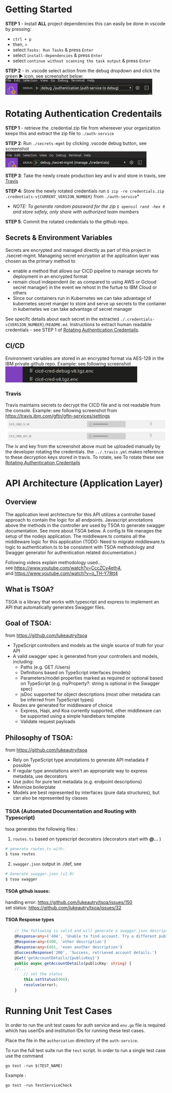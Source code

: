 # Getting Started
**STEP 1** - install **ALL** project dependencies this can easily be done in vscode by pressing: 
 - `ctrl + p`
 - then, `>`
 - select `Tasks: Run Tasks` & press `Enter`
 - select `install-dependencies` & press `Enter`
 - select `continue without scanning the task output` & press `Enter`  

**STEP 2** - in .vscode select action from the debug dropdown and click the green &#x25b6; icon, see screenshot below:  
<img src="./screenshots/authentication-debug.png" height="50px">

# Rotating Authentication Credentails
**STEP 1** - retrieve the .credential.zip file from whereever your organization keeps this and extract the zip file to `./auth-service`  

**STEP 2**: Run `./secrets-mgmt` by clicking .vscode debug button, see screenshot  
 <img src="./screenshots/secrets-mgmt-debug.png" height="50px"> 

**STEP 3**: Take the newly create production key and iv and store in travis, see [Travis](#Travis)  

**STEP 4**: Store the newly rotated credentials run  `$ zip -re credentials.zip .credentials-v{CURRENT_VERSION_NUMBER}` from `./auth-service`*
- *NOTE: To generate random password for the zip `$ openssl rand -hex 6` and store safely, only share with authorized team members*  

**STEP 5**: Commit the rotated credentials to the github repo. 

## Secrets & Environment Variables
Secrets are encrypted and managed directly as part of this project in ./secret-mgmt. Manageing secret encryption at the application layer was 
chosen as the primary method to
* enable a method that allows our CICD pipeline to manage secrets for deployment in an encrypted format 
* remain cloud independent (ie: as compared to using AWS or Gcloud secret manager) in the event we rehost in the furtue to IBM Cloud or others
* Since our containers run in Kubernetes we can take advantage of kubernetes secret manger to store and serve up secrets to the container in kubernetes we can take advantage of secret manager

See specifc details about each secret in the extracted `./.credentials-v{VERSION_NUMBER}/README.md`. Instructions to extract human readable credentials - see STEP 1 of [Rotating Authentication Credentails](#Rotating-Authentication-Credentails).

## CI/CD
Environment variables are stored in an encrypted format via AES-128 in the IBM private github repo. Example: see following screenshot  
<img src="./screenshots/cicd-encrypted-secrets.png" height="50px">  

### Travis 
Travis maintains secrets to decrypt the CICD file and is not readable from the console. Example: see following screenshot from https://travis.ibm.com/gftn/gftn-services/settings  
<img src="./screenshots/travis-secret-console.png" height="75px">    
The iv and key from the screenshot above must be uploaded manually by the developer rotating the credentials. the `../.travis.yml` makes reference to these decryption keys stored in travis. To rotate, see To rotate these see [Rotating Authentication Credentails](#Rotating-Authentication-Credentails)
 
# API Architecture (Application Layer)

## Overview 
The application level architecture for this API utilizes a controller based approach to contain the logic for all endpoints. Javascript annotations above the methods in the controller are used by TSOA to generate swagger documentation. See more about TSOA below. A config.ts file manages the setup of the nodejs application. The middleware.ts contains all the middleware logic for this application (TODO: Need to migrate middleware.ts logic to authentication.ts to be consistent with TSOA methodology and Swagger generator for authentication related documentation.) 

Following videos explain methodology used...  
see https://www.youtube.com/watch?v=CccZCy4eth4,  
and https://www.youtube.com/watch?v=o_TH-Y78tt4

## What is TSOA?
TSOA is a library that works with typescript and express to implement an API that automatically generates Swagger files. 

## Goal of TSOA:
from https://github.com/lukeautry/tsoa

- TypeScript controllers and models as the single source of truth for your API
- A valid swagger spec is generated from your controllers and models, including:
    - Paths (e.g. GET /Users)
    - Definitions based on TypeScript interfaces (models)
    - Parameters/model properties marked as required or optional based on TypeScript (e.g. myProperty?: string is optional in the Swagger spec)
    - jsDoc supported for object descriptions (most other metadata can be inferred from TypeScript types)
- Routes are generated for middleware of choice
    - Express, Hapi, and Koa currently supported, other middleware can be supported using a simple handlebars template
    - Validate request payloads

## Philosophy of TSOA:
from https://github.com/lukeautry/tsoa

- Rely on TypeScript type annotations to generate API metadata if possible
- If regular type annotations aren't an appropriate way to express metadata, use decorators
- Use jsdoc for pure text metadata (e.g. endpoint descriptions)
- Minimize boilerplate
- Models are best represented by interfaces (pure data structures), but can also be represented by classes


### TSOA (Automated Documentation and Routing with Typescript)
tsoa generates the following files :
1. `routes.ts` based on typescript decorators (decorators start with __@...__ )
```bash
# generate routes.ts with:
$ tsoa routes
```
2. `swagger.json` output in ./def, see 
```bash
# Generate swagger.json (v2.0)
$ tsoa swagger
```

#### TSOA github issues:   
handling error: https://github.com/lukeautry/tsoa/issues/150   
set status: https://github.com/lukeautry/tsoa/issues/32

#### TSOA Response types
```typescript
    // the following is valid and will generate a swagger.json description with multiple return types
    @Response<any>('404', 'Unable to find account. Try a different public key.') // error response
    @Response<any>(400, 'other description')
    @Response<any>(401, 'even another description')
    @SuccessResponse('200', 'Success, retrieved account details.')
    @Get('getAccountDetails/{publicKey}')
    public async getAccountDetails(publicKey: string) {
    //... 
        // set the status
        this.setStatus(404);
        resolve(error);
    }
```

# Running Unit Test Cases

In order to run the unit test cases for auth service and `env.go` file is required which has userIDs and institution IDs for running these test cases.

Place the file in the `authorzation` directory of the `auth-service`.

To run the full test suite run the `test` script.
In order to run a single test case use the command

```
go test -run $(TEST_NAME)
```

Example :

```
go test -run TestServiceCheck
```



<!-- # TODO: GCLOUD Security WIP, uncomment below
# Google Cloud Security 

## Cloud Endpoints vs. Cloud Armor
Cloud Endpoints and Cloud Armor offer additional mechanisms to protect your API.
Unfortunately, as of writing this `Cloud Armor` is not available on GAE (only GKE). As such,
Cloud Armor is not an option for deployment unless we move to GKE. Alternatively, we can use 
`Cloud Endpoints` to secure specific endpoints. Cloud Endpoints uses the 
`ESP` (https://cloud.google.com/endpoints/docs/openapi/glossary#extensible_service_proxy) 
a high-performance, scalable proxy that runs in front of an OpenAPI backend (GAE) and provides 
API management features such as authentication, monitoring, and logging.
see Cloud Endpoints (available for GAE) - https://cloud.google.com/endpoints/docs/openapi/get-started-app-engine  
see Cloud Armor (NOT available for GAE) - https://cloud.google.com/armor/

see how to configure Cloud Endpoints for firebase users - https://cloud.google.com/endpoints/docs/openapi/authenticating-users-firebase
see how to configure Cloud Endpoints for custom JWT validation - https://cloud.google.com/endpoints/docs/openapi/troubleshoot-jwt

### Cloud Endpoints Setup
1. Configure endpoints - https://cloud.google.com/endpoints/docs/openapi/get-started-app-engine#endpoints_configure
2. Deploy endpoints - https://cloud.google.com/endpoints/docs/openapi/get-started-app-engine#deploy_configuration 
3. Create API Key - https://cloud.google.com/endpoints/docs/openapi/get-started-app-engine#send_request

### Creating API Key in GCloud 
Use of API keys allow **restrictions** by IP Address and access to gcloud services. To authenticate to the google IAM api you ideally should use a `Service Account` credential to authenticate. See usage here: https://cloud.google.com/endpoints/docs/openapi/restricting-api-access-with-api-keys#sharing_apis_protected_by_api_key

- For Production Deployments - 
Application is running on Compute Engine, Kubernetes Engine, App Engine, or Cloud Functions do NOT require
separtate additional procedure to authentciate to Service Accounts, it is implicit, see
https://cloud.google.com/docs/authentication/production#finding_credentials_automatically. The previous 
procedure can be used for Production deployments. 

- For Development Builds -
You must set the environment variable to point to the `Service Account` credential file  via `$ export GOOGLE_APPLICATION_CREDENTIALS="/home/user/Downloads/[FILE_NAME].json"`, see https://cloud.google.com/docs/authentication/getting-started#setting_the_environment_variable

## Cloud Scanner
Cloud Security Scanner is a web security scanner for common vulnerabilities in App Engine. It can automatically scan and detect four common vulnerabilities, including cross-site-scripting (XSS), Flash injection, mixed content (HTTP in HTTPS), and outdated/insecure libraries. You can easily setup, run, schedule, and manage security scans and it is free for Google Cloud Platform users.
see https://cloud.google.com/security-scanner/docs/quickstart

### Google API Libaray https://console.cloud.google.com/apis/library?folder=&organizationId=&project=chase-endpoints -->
